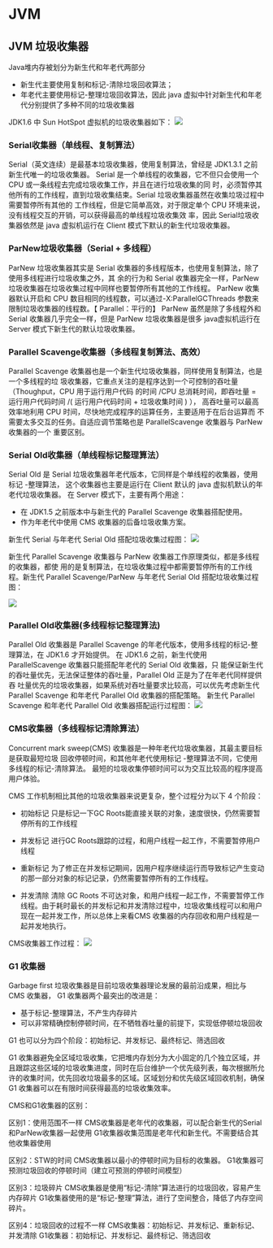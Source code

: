 # JVM
## JVM 垃圾收集器
Java堆内存被划分为新生代和年老代两部分
- 新生代主要使用复制和标记-清除垃圾回收算法；
- 年老代主要使用标记-整理垃圾回收算法，因此 java 虚拟中针对新生代和年老代分别提供了多种不同的垃圾收集器
  
JDK1.6 中 Sun HotSpot 虚拟机的垃圾收集器如下：
![](https://box.kancloud.cn/da731996596d8960951d76674457275d_522x367.jpg)

### Serial收集器（单线程、复制算法）
Serial（英文连续）是最基本垃圾收集器，使用复制算法，曾经是 JDK1.3.1 之前新生代唯一的垃圾收集器。
Serial 是一个单线程的收集器，它不但只会使用一个 CPU 或一条线程去完成垃圾收集工作，并且在进行垃圾收集的同
时，必须暂停其他所有的工作线程，直到垃圾收集结束。Serial 垃圾收集器虽然在收集垃圾过程中需要暂停所有其他的
工作线程，但是它简单高效，对于限定单个 CPU 环境来说，没有线程交互的开销，可以获得最高的单线程垃圾收集效
率，因此 Serial垃圾收集器依然是 java 虚拟机运行在 Client 模式下默认的新生代垃圾收集器。

### ParNew垃圾收集器（Serial + 多线程）
ParNew 垃圾收集器其实是 Serial 收集器的多线程版本，也使用复制算法，除了使用多线程进行垃圾收集之外，其
余的行为和 Serial 收集器完全一样，ParNew 垃圾收集器在垃圾收集过程中同样也要暂停所有其他的工作线程。
ParNew 收集器默认开启和 CPU 数目相同的线程数，可以通过-X:ParallelGCThreads 参数来限制垃圾收集器的线程数。【 Parallel：平行的】
ParNew 虽然是除了多线程外和 Serial 收集器几乎完全一样，但是 ParNew 垃圾收集器是很多 java虚拟机运行在 Server 模式下新生代的默认垃圾收集器。

### Parallel Scavenge收集器（多线程复制算法、高效）
Parallel Scavenge 收集器也是一个新生代垃圾收集器，同样使用复制算法，也是一个多线程的垃
圾收集器，它重点关注的是程序达到一个可控制的吞吐量（Thoughput，CPU 用于运行用户代码
的时间 /CPU 总消耗时间，即吞吐量 = 运行用户代码时间 /( 运行用户代码时间 + 垃圾收集时间 ) ），
高吞吐量可以最高效率地利用 CPU 时间，尽快地完成程序的运算任务，主要适用于在后台运算而
不需要太多交互的任务。自适应调节策略也是 ParallelScavenge 收集器与 ParNew 收集器的一个
重要区别。

### Serial Old收集器（单线程标记整理算法）
Serial Old 是 Serial 垃圾收集器年老代版本，它同样是个单线程的收集器，使用标记 -整理算法，
这个收集器也主要是运行在 Client 默认的 java 虚拟机默认的年老代垃圾收集器。
在 Server 模式下，主要有两个用途：
- 在 JDK1.5 之前版本中与新生代的 Parallel Scavenge 收集器搭配使用。
- 作为年老代中使用 CMS 收集器的后备垃圾收集方案。

新生代 Serial 与年老代 Serial Old 搭配垃圾收集过程图：
![](https://box.kancloud.cn/680f2189ad03c7b9f499dfdb58488b2c_594x179.jpg)

新生代 Parallel Scavenge 收集器与 ParNew 收集器工作原理类似，都是多线程的收集器，都使
用的是复制算法，在垃圾收集过程中都需要暂停所有的工作线程。新生代 Parallel Scavenge/ParNew 与年老代 Serial Old 搭配垃圾收集过程图：

![](https://box.kancloud.cn/ff0f85bb5610b1b6e6f8521c0598d896_581x217.jpg)

### Parallel Old收集器(多线程标记整理算法)
Parallel Old 收集器是 Parallel Scavenge 的年老代版本，使用多线程的标记-整理算法，在 JDK1.6
才开始提供。
在 JDK1.6 之前，新生代使用 ParallelScavenge 收集器只能搭配年老代的 Serial Old 收集器，只
能保证新生代的吞吐量优先，无法保证整体的吞吐量，Parallel Old 正是为了在年老代同样提供吞
吐量优先的垃圾收集器，如果系统对吞吐量要求比较高，可以优先考虑新生代 Parallel Scavenge
和年老代 Parallel Old 收集器的搭配策略。
新生代 Parallel Scavenge 和年老代 Parallel Old 收集器搭配运行过程图：
![](https://box.kancloud.cn/f87a3ef09cc2d7839f8ac5f7749ffb50_581x233.jpg)

### CMS收集器（多线程标记清除算法）
Concurrent mark sweep(CMS) 收集器是一种年老代垃圾收集器，其最主要目标是获取最短垃圾
回收停顿时间，和其他年老代使用标记 -整理算法不同，它使用多线程的标记-清除算法。
最短的垃圾收集停顿时间可以为交互比较高的程序提高用户体验。

CMS 工作机制相比其他的垃圾收集器来说更复杂，整个过程分为以下 4 个阶段：
- 初始标记
只是标记一下GC Roots能直接关联的对象，速度很快，仍然需要暂停所有的工作线程
  
- 并发标记
进行GC Roots跟踪的过程，和用户线程一起工作，不需要暂停用户线程
  
- 重新标记
为了修正在并发标记期间，因用户程序继续运行而导致标记产生变动的那一部分对象的标记记录，仍然需要暂停所有的工作线程。
  
- 并发清除
清除 GC Roots 不可达对象，和用户线程一起工作，不需要暂停工作线程。由于耗时最长的并发标记和并发清除过程中，垃圾收集线程可以和用户现在一起并发工作，所以总体上来看CMS 收集器的内存回收和用户线程是一起并发地执行。

CMS收集器工作过程：
![](https://box.kancloud.cn/fd5e503e8f78324a345e7a4f67d3adf6_569x187.jpg)

### G1 收集器
Garbage first 垃圾收集器是目前垃圾收集器理论发展的最前沿成果，相比与 CMS 收集器， G1 收集器两个最突出的改进是：
- 基于标记-整理算法，不产生内存碎片
- 可以非常精确控制停顿时间，在不牺牲吞吐量的前提下，实现低停顿垃圾回收

G1 也可以分为四个阶段：初始标记、并发标记、最终标记、筛选回收

G1 收集器避免全区域垃圾收集，它把堆内存划分为大小固定的几个独立区域，并且跟踪这些区域的垃圾收集进度，同时在后台维护一个优先级列表，每次根据所允许的收集时间，优先回收垃圾最多的区域。区域划分和优先级区域回收机制，确保 G1 收集器可以在有限时间获得最高的垃圾收集效率。

CMS和G1收集器的区别：

区别1：使用范围不一样
CMS收集器是老年代的收集器，可以配合新生代的Serial和ParNew收集器一起使用
G1收集器收集范围是老年代和新生代。不需要结合其他收集器使用

区别2：STW的时间
CMS收集器以最小的停顿时间为目标的收集器。
G1收集器可预测垃圾回收的停顿时间（建立可预测的停顿时间模型）

区别3：垃圾碎片
CMS收集器是使用“标记-清除”算法进行的垃圾回收，容易产生内存碎片
G1收集器使用的是“标记-整理”算法，进行了空间整合，降低了内存空间碎片。

区别4：垃圾回收的过程不一样
CMS收集器：初始标记、并发标记、重新标记、并发清除
G1收集器：初始标记、并发标记、最终标记、筛选回收
